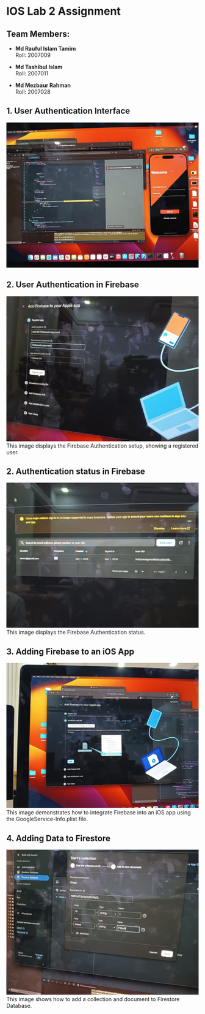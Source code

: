 # IOS Lab 2 Assignment

## Team Members:
- **Md Rauful Islam Tamim**  
  Roll: 2007009

- **Md Tashibul Islam**  
  Roll: 2007011

- **Md Mezbaur Rahman**  
  Roll: 2007028

## 1. User Authentication Interface
![SignUp Interface](Images/IMG-20241204-WA0015.jpg)

## 2. User Authentication in Firebase
![Firebase Authentication](Images/IMG-20241204-WA0012.jpg)
This image displays the Firebase Authentication setup, showing a registered user.


## 2. Authentication status in Firebase
![Firebase Authentication](Images/IMG-20241204-WA0020.jpg)
This image displays the Firebase Authentication status.



## 3. Adding Firebase to an iOS App
![Firebase iOS Setup](Images/IMG-20241204-WA0014.jpg)
This image demonstrates how to integrate Firebase into an iOS app using the GoogleService-Info.plist file.

## 4. Adding Data to Firestore
![Firestore Data](Images/IMG-20241204-WA0018.jpg)
This image shows how to add a collection and document to Firestore Database.
